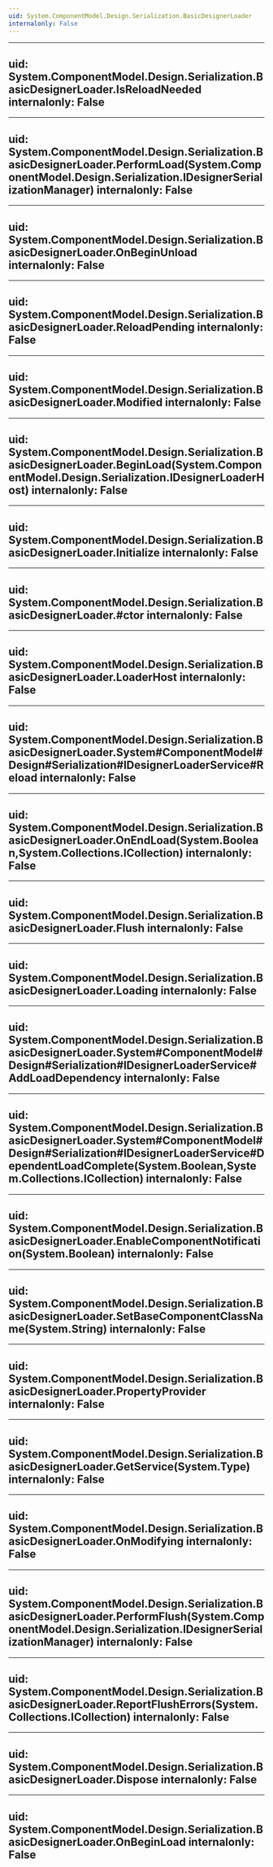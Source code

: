 ```yaml
---
uid: System.ComponentModel.Design.Serialization.BasicDesignerLoader
internalonly: False
---
```


---
uid: System.ComponentModel.Design.Serialization.BasicDesignerLoader.IsReloadNeeded
internalonly: False
---

---
uid: System.ComponentModel.Design.Serialization.BasicDesignerLoader.PerformLoad(System.ComponentModel.Design.Serialization.IDesignerSerializationManager)
internalonly: False
---

---
uid: System.ComponentModel.Design.Serialization.BasicDesignerLoader.OnBeginUnload
internalonly: False
---

---
uid: System.ComponentModel.Design.Serialization.BasicDesignerLoader.ReloadPending
internalonly: False
---

---
uid: System.ComponentModel.Design.Serialization.BasicDesignerLoader.Modified
internalonly: False
---

---
uid: System.ComponentModel.Design.Serialization.BasicDesignerLoader.BeginLoad(System.ComponentModel.Design.Serialization.IDesignerLoaderHost)
internalonly: False
---

---
uid: System.ComponentModel.Design.Serialization.BasicDesignerLoader.Initialize
internalonly: False
---

---
uid: System.ComponentModel.Design.Serialization.BasicDesignerLoader.#ctor
internalonly: False
---

---
uid: System.ComponentModel.Design.Serialization.BasicDesignerLoader.LoaderHost
internalonly: False
---

---
uid: System.ComponentModel.Design.Serialization.BasicDesignerLoader.System#ComponentModel#Design#Serialization#IDesignerLoaderService#Reload
internalonly: False
---

---
uid: System.ComponentModel.Design.Serialization.BasicDesignerLoader.OnEndLoad(System.Boolean,System.Collections.ICollection)
internalonly: False
---

---
uid: System.ComponentModel.Design.Serialization.BasicDesignerLoader.Flush
internalonly: False
---

---
uid: System.ComponentModel.Design.Serialization.BasicDesignerLoader.Loading
internalonly: False
---

---
uid: System.ComponentModel.Design.Serialization.BasicDesignerLoader.System#ComponentModel#Design#Serialization#IDesignerLoaderService#AddLoadDependency
internalonly: False
---

---
uid: System.ComponentModel.Design.Serialization.BasicDesignerLoader.System#ComponentModel#Design#Serialization#IDesignerLoaderService#DependentLoadComplete(System.Boolean,System.Collections.ICollection)
internalonly: False
---

---
uid: System.ComponentModel.Design.Serialization.BasicDesignerLoader.EnableComponentNotification(System.Boolean)
internalonly: False
---

---
uid: System.ComponentModel.Design.Serialization.BasicDesignerLoader.SetBaseComponentClassName(System.String)
internalonly: False
---

---
uid: System.ComponentModel.Design.Serialization.BasicDesignerLoader.PropertyProvider
internalonly: False
---

---
uid: System.ComponentModel.Design.Serialization.BasicDesignerLoader.GetService(System.Type)
internalonly: False
---

---
uid: System.ComponentModel.Design.Serialization.BasicDesignerLoader.OnModifying
internalonly: False
---

---
uid: System.ComponentModel.Design.Serialization.BasicDesignerLoader.PerformFlush(System.ComponentModel.Design.Serialization.IDesignerSerializationManager)
internalonly: False
---

---
uid: System.ComponentModel.Design.Serialization.BasicDesignerLoader.ReportFlushErrors(System.Collections.ICollection)
internalonly: False
---

---
uid: System.ComponentModel.Design.Serialization.BasicDesignerLoader.Dispose
internalonly: False
---

---
uid: System.ComponentModel.Design.Serialization.BasicDesignerLoader.OnBeginLoad
internalonly: False
---
